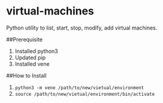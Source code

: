 # virtual-machines

Python utility to list, start, stop, modify, add virtual machines.

##Prerequisite
1. Installed python3
2. Updated pip
3. Installed vene

##How to Install
1. `python3 -m vene /path/to/new/vietual/environment`
2. `source /path/to/new/vietual/environment/bin/activate`


